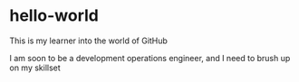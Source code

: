 # hello-world
This is my learner into the world of GitHub 

I am soon to be a development operations engineer, and I need to brush up on my skillset 
